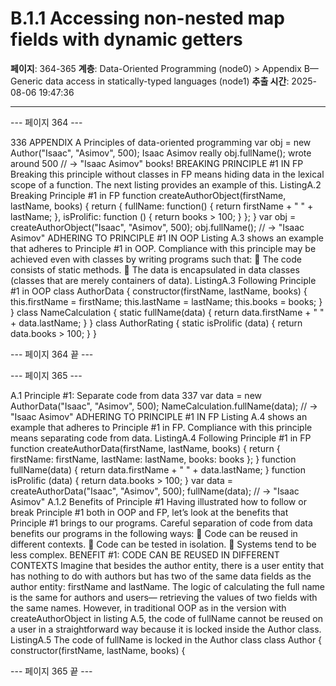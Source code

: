 # B.1.1 Accessing non-nested map fields with dynamic getters

**페이지**: 364-365
**계층**: Data-Oriented Programming (node0) > Appendix B—Generic data access in statically-typed languages (node1)
**추출 시간**: 2025-08-06 19:47:36

---


--- 페이지 364 ---

336 APPENDIX A Principles of data-oriented programming
var obj = new Author("Isaac", "Asimov", 500);
Isaac Asimov really
obj.fullName();
wrote around 500
// → "Isaac Asimov" books!
BREAKING PRINCIPLE #1 IN FP
Breaking this principle without classes in FP means hiding data in the lexical scope of
a function. The next listing provides an example of this.
ListingA.2 Breaking Principle #1 in FP
function createAuthorObject(firstName, lastName, books) {
return {
fullName: function() {
return firstName + " " + lastName;
},
isProlific: function () {
return books > 100;
}
};
}
var obj = createAuthorObject("Isaac", "Asimov", 500);
obj.fullName();
// → "Isaac Asimov"
ADHERING TO PRINCIPLE #1 IN OOP
Listing A.3 shows an example that adheres to Principle #1 in OOP. Compliance with
this principle may be achieved even with classes by writing programs such that:
 The code consists of static methods.
 The data is encapsulated in data classes (classes that are merely containers of
data).
ListingA.3 Following Principle #1 in OOP
class AuthorData {
constructor(firstName, lastName, books) {
this.firstName = firstName;
this.lastName = lastName;
this.books = books;
}
}
class NameCalculation {
static fullName(data) {
return data.firstName + " " + data.lastName;
}
}
class AuthorRating {
static isProlific (data) {
return data.books > 100;
}
}

--- 페이지 364 끝 ---


--- 페이지 365 ---

A.1 Principle #1: Separate code from data 337
var data = new AuthorData("Isaac", "Asimov", 500);
NameCalculation.fullName(data);
// → "Isaac Asimov"
ADHERING TO PRINCIPLE #1 IN FP
Listing A.4 shows an example that adheres to Principle #1 in FP. Compliance with this
principle means separating code from data.
ListingA.4 Following Principle #1 in FP
function createAuthorData(firstName, lastName, books) {
return {
firstName: firstName,
lastName: lastName,
books: books
};
}
function fullName(data) {
return data.firstName + " " + data.lastName;
}
function isProlific (data) {
return data.books > 100;
}
var data = createAuthorData("Isaac", "Asimov", 500);
fullName(data);
// → "Isaac Asimov"
A.1.2 Benefits of Principle #1
Having illustrated how to follow or break Principle #1 both in OOP and FP, let’s look
at the benefits that Principle #1 brings to our programs. Careful separation of code
from data benefits our programs in the following ways:
 Code can be reused in different contexts.
 Code can be tested in isolation.
 Systems tend to be less complex.
BENEFIT #1: CODE CAN BE REUSED IN DIFFERENT CONTEXTS
Imagine that besides the author entity, there is a user entity that has nothing to do
with authors but has two of the same data fields as the author entity: firstName and
lastName. The logic of calculating the full name is the same for authors and users—
retrieving the values of two fields with the same names. However, in traditional OOP
as in the version with createAuthorObject in listing A.5, the code of fullName cannot
be reused on a user in a straightforward way because it is locked inside the Author class.
ListingA.5 The code of fullName is locked in the Author class
class Author {
constructor(firstName, lastName, books) {

--- 페이지 365 끝 ---
